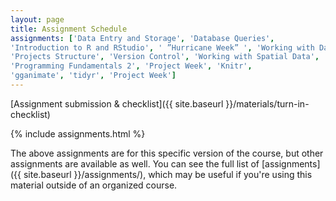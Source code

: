 ```yaml
---
layout: page
title: Assignment Schedule
assignments: ['Data Entry and Storage', 'Database Queries',
'Introduction to R and RStudio', ' ”Hurricane Week” ', 'Working with Data', 'Data Visualization',
'Projects Structure', 'Version Control', 'Working with Spatial Data', 'Programming Fundamentals 1',
'Programming Fundamentals 2', 'Project Week', 'Knitr',
'gganimate', 'tidyr', 'Project Week']
---
```


[Assignment submission & checklist]({{ site.baseurl }}/materials/turn-in-checklist)

{% include assignments.html %}

The above assignments are for this specific version of the course, but other
assignments are available as well. You can see the full list of
[assignments]({{ site.baseurl }}/assignments/), which may be useful if you're using this material
outside of an organized course.

<!-- Schedule Management
- Update the `assignments:` list with `title:` from `assignments/` files. 
- Add 'Template' to `assignments:` to view the course template from `docs/`. 
- The remaining content should be left AS IS.
-->
